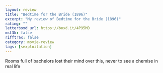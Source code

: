 ```yaml
---
layout: review
title: "Bedtime for the Bride (1896)"
excerpt: "My review of Bedtime for the Bride (1896)"
rating: ""
letterboxd_url: https://boxd.it/4P95MD
mst3k: false
rifftrax: false
category: movie-review
tags: [sexploitation]
---
```


Rooms full of bachelors lost their mind over this, never to see a chemise in real life
